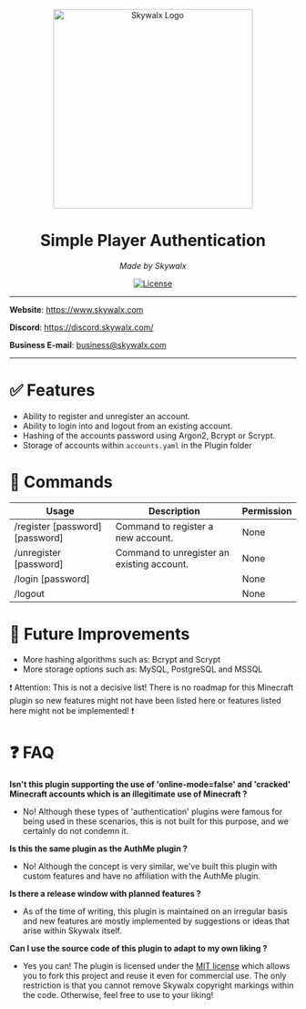 <p align="center">
<img src="https://i.imgur.com/gwI0AqH.png" alt="Skywalx Logo" width="350" height="350"/>
</p>
<h1 align="center">Simple Player Authentication</h1>
<p align="center">
<i>Made by Skywalx</i>
</p>
<p align="center">
<a href="https://github.com/Skywalx/item-weight-lib/blob/main/LICENSE" target="_blank">
    <img src="https://img.shields.io/github/license/Skywalx/item-weight-lib" alt="License"/>
</a>
</p>


---

**Website**: https://www.skywalx.com

**Discord**: https://discord.skywalx.com/

**Business E-mail**: business@skywalx.com

---

# :white_check_mark: Features

- Ability to register and unregister an account.
- Ability to login into and logout from an existing account.
- Hashing of the accounts password using Argon2, Bcrypt or Scrypt.
- Storage of accounts within `accounts.yaml` in the Plugin folder

# :page_with_curl: Commands

| Usage                           | Description                                | Permission |
|---------------------------------|--------------------------------------------|------------|
| /register [password] [password] | Command to register a new account.         | None       |
| /unregister [password]          | Command to unregister an existing account. | None       |
| /login [password]               |                                            | None       |
| /logout                         |                                            | None       |

# :wrench: Future Improvements

- More hashing algorithms such as: Bcrypt and Scrypt
- More storage options such as: MySQL, PostgreSQL and MSSQL

:exclamation: Attention: This is not a decisive list! There is no roadmap for this Minecraft plugin so new features
might not have been listed here or features listed here might not be implemented! :exclamation:

# :question: FAQ

**Isn't this plugin supporting the use of 'online-mode=false' and 'cracked' Minecraft accounts which is an illegitimate
use of Minecraft ?**

- No! Although these types of 'authentication' plugins were famous for being used in these scenarios, this is not built
  for this
  purpose, and we certainly do not condemn it.

**Is this the same plugin as the AuthMe plugin ?**

- No! Although the concept is very similar, we've built this plugin with custom features and have no affiliation with
  the AuthMe plugin.

**Is there a release window with planned features ?**

- As of the time of writing, this plugin is maintained on an irregular basis and new features are mostly implemented by
  suggestions or ideas that arise within Skywalx itself.

**Can I use the source code of this plugin to adapt to my own liking ?**

- Yes you can! The plugin is licensed under the [MIT license](LICENSE) which allows you to fork this project and reuse
  it even for commercial use. The only restriction is that you cannot remove Skywalx copyright markings within the code.
  Otherwise, feel free to use to your liking!